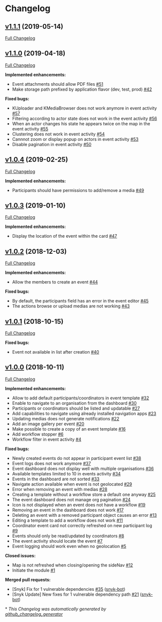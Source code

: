 # Changelog

## [v1.1.1](https://github.com/kalisio/kEvent/tree/v1.1.1) (2019-05-14)

[Full Changelog](https://github.com/kalisio/kEvent/compare/v1.1.0...v1.1.1)

## [v1.1.0](https://github.com/kalisio/kEvent/tree/v1.1.0) (2019-04-18)

[Full Changelog](https://github.com/kalisio/kEvent/compare/v1.0.4...v1.1.0)

**Implemented enhancements:**

- Event attachments should allow PDF files [\#51](https://github.com/kalisio/kEvent/issues/51)
- Make storage path prefixed by application flavor \(dev, test, prod\) [\#42](https://github.com/kalisio/kEvent/issues/42)

**Fixed bugs:**

- KUploader and KMediaBrowser does not work anymore in event activity [\#57](https://github.com/kalisio/kEvent/issues/57)
- Filtering according to actor state does not work in the event activity [\#56](https://github.com/kalisio/kEvent/issues/56)
- When an actor changes his state he appears twice on the map in the event activity [\#55](https://github.com/kalisio/kEvent/issues/55)
- Clustering does not work in event activity [\#54](https://github.com/kalisio/kEvent/issues/54)
- Cannnot zoom or display popup on actors in event activity [\#53](https://github.com/kalisio/kEvent/issues/53)
- Disable pagination in event activity [\#50](https://github.com/kalisio/kEvent/issues/50)

## [v1.0.4](https://github.com/kalisio/kEvent/tree/v1.0.4) (2019-02-25)

[Full Changelog](https://github.com/kalisio/kEvent/compare/v1.0.3...v1.0.4)

**Implemented enhancements:**

- Participants should have permissions to add/remove a media [\#49](https://github.com/kalisio/kEvent/issues/49)

## [v1.0.3](https://github.com/kalisio/kEvent/tree/v1.0.3) (2019-01-10)

[Full Changelog](https://github.com/kalisio/kEvent/compare/v1.0.2...v1.0.3)

**Implemented enhancements:**

- Display the location of the event within the card [\#47](https://github.com/kalisio/kEvent/issues/47)

## [v1.0.2](https://github.com/kalisio/kEvent/tree/v1.0.2) (2018-12-03)

[Full Changelog](https://github.com/kalisio/kEvent/compare/v1.0.1...v1.0.2)

**Implemented enhancements:**

- Allow the members to create an event [\#44](https://github.com/kalisio/kEvent/issues/44)

**Fixed bugs:**

- By default, the participants field has an error in the event editor [\#45](https://github.com/kalisio/kEvent/issues/45)
- The actions browse or upload medias are not working [\#43](https://github.com/kalisio/kEvent/issues/43)

## [v1.0.1](https://github.com/kalisio/kEvent/tree/v1.0.1) (2018-10-15)

[Full Changelog](https://github.com/kalisio/kEvent/compare/v1.0.0...v1.0.1)

**Fixed bugs:**

- Event not available in list after creation [\#40](https://github.com/kalisio/kEvent/issues/40)

## [v1.0.0](https://github.com/kalisio/kEvent/tree/v1.0.0) (2018-10-11)

[Full Changelog](https://github.com/kalisio/kEvent/compare/e2e8ea7778d1569c02fd2961920b1e85ce7a8b15...v1.0.0)

**Implemented enhancements:**

- Allow to add default participants/coordinators in event template [\#32](https://github.com/kalisio/kEvent/issues/32)
- Enable to navigate to an organisation from the dashboard [\#30](https://github.com/kalisio/kEvent/issues/30)
- Participants or coordinators should be listed and updatable [\#27](https://github.com/kalisio/kEvent/issues/27)
- Add capabilities to navigate using already  installed navigation apps [\#23](https://github.com/kalisio/kEvent/issues/23)
- Updating medias does not generate notifications [\#22](https://github.com/kalisio/kEvent/issues/22)
- Add an image gallery per event [\#20](https://github.com/kalisio/kEvent/issues/20)
- Make possible to create a copy of an event template [\#16](https://github.com/kalisio/kEvent/issues/16)
- Add workflow stopper [\#6](https://github.com/kalisio/kEvent/issues/6)
- Workflow filter in event activity [\#4](https://github.com/kalisio/kEvent/issues/4)

**Fixed bugs:**

- Newly created events do not appear in participant event list [\#38](https://github.com/kalisio/kEvent/issues/38)
- Event logs does not work anymore [\#37](https://github.com/kalisio/kEvent/issues/37)
- Event dashboard does not display well with multiple organisations [\#36](https://github.com/kalisio/kEvent/issues/36)
- Available templates limited to 10 in events activity [\#34](https://github.com/kalisio/kEvent/issues/34)
- Events in the dashboard are not sorted [\#33](https://github.com/kalisio/kEvent/issues/33)
- Navigate action available when event is not geolocated [\#29](https://github.com/kalisio/kEvent/issues/29)
- Error when removing an event with medias [\#28](https://github.com/kalisio/kEvent/issues/28)
- Creating a template without a workflow store a default one anyway [\#25](https://github.com/kalisio/kEvent/issues/25)
- The event dashboard does not manage org pagination [\#24](https://github.com/kalisio/kEvent/issues/24)
- Icon is not displayed when an event does not have a workflow [\#19](https://github.com/kalisio/kEvent/issues/19)
- Removing an event in the dashboard does not work [\#17](https://github.com/kalisio/kEvent/issues/17)
- Deleting an event with a removed participant object causes an error [\#13](https://github.com/kalisio/kEvent/issues/13)
- Editing a template to add a workflow does not work [\#11](https://github.com/kalisio/kEvent/issues/11)
- Coordinator event card not correctly refreshed on new participant log [\#9](https://github.com/kalisio/kEvent/issues/9)
- Events should only be read/updated by coordinators [\#8](https://github.com/kalisio/kEvent/issues/8)
- The event activity should locate the event [\#7](https://github.com/kalisio/kEvent/issues/7)
- Event logging should work even when no geolocation [\#5](https://github.com/kalisio/kEvent/issues/5)

**Closed issues:**

- Map is not refreshed when closing/opening the sideNav [\#12](https://github.com/kalisio/kEvent/issues/12)
- Initiate the module [\#1](https://github.com/kalisio/kEvent/issues/1)

**Merged pull requests:**

- \[Snyk\] Fix for 1 vulnerable dependencies [\#35](https://github.com/kalisio/kEvent/pull/35) ([snyk-bot](https://github.com/snyk-bot))
- \[Snyk Update\] New fixes for 1 vulnerable dependency path [\#21](https://github.com/kalisio/kEvent/pull/21) ([snyk-bot](https://github.com/snyk-bot))



\* *This Changelog was automatically generated by [github_changelog_generator](https://github.com/skywinder/Github-Changelog-Generator)*